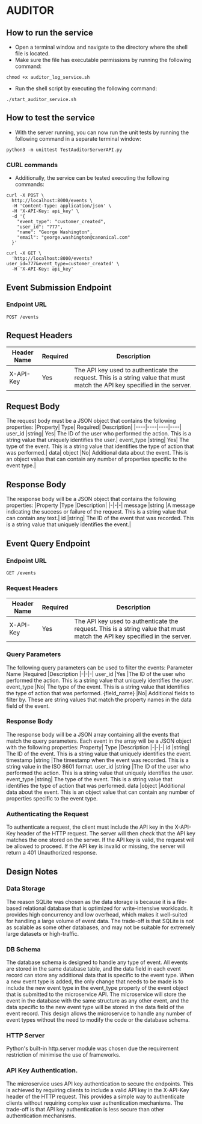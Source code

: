 # AUDITOR

## How to run the service
- Open a terminal window and navigate to the directory where the shell file is located.
- Make sure the file has executable permissions by running the following command:
```
chmod +x auditor_log_service.sh
```
- Run the shell script by executing the following command:
```
./start_auditor_service.sh
```

## How to test the service
- With the server running, you can now run the unit tests by running the following command in a separate terminal window:
```
python3 -m unittest TestAuditorServerAPI.py
```
### CURL commands
- Additionally, the service can be tested executing the following commands:
```
curl -X POST \
  http://localhost:8000/events \
  -H 'Content-Type: application/json' \
  -H 'X-API-Key: api_key' \
  -d '{
    "event_type": "customer_created",
    "user_id": "777",
    "name": "George Washington",
    "email": "george.washington@canonical.com"
  }'
```
```
curl -X GET \
  'http://localhost:8000/events?user_id=777&event_type=customer_created' \
  -H 'X-API-Key: api_key'
```

## Event Submission Endpoint
### Endpoint URL
```
POST /events
```

## Request Headers
|Header Name|	Required|	Description|
|-----------|---------|------------|
X-API-Key	|Yes|	The API key used to authenticate the request. This is a string value that must match the API key specified in the server.|


## Request Body

The request body must be a JSON object that contains the following properties:
|Property|	Type|	Required|	Description|
|----|----|----|----|
user_id	|string|	Yes|	The ID of the user who performed the action. This is a string value that uniquely identifies the user.|
event_type	|string|	Yes|	The type of the event. This is a string value that identifies the type of action that was performed.|
data|	object	|No|	Additional data about the event. This is an object value that can contain any number of properties specific to the event type.|


## Response Body

The response body will be a JSON object that contains the following properties:
|Property	|Type	|Description|
|-|-|-|
message	|string	|A message indicating the success or failure of the request. This is a string value that can contain any text.|
id	|string|	The ID of the event that was recorded. This is a string value that uniquely identifies the event.|

## Event Query Endpoint

### Endpoint URL

```
GET /events
```

### Request Headers
|Header Name|Required|	Description|
|-|-|-|
X-API-Key	|Yes|	The API key used to authenticate the request. This is a string value that must match the API key specified in the server.

### Query Parameters
The following query parameters can be used to filter the events:
Parameter Name	|Required	|Description
|-|-|-|
user_id	|Yes	|The ID of the user who performed the action. This is a string value that uniquely identifies the user.
event_type	|No|	The type of the event. This is a string value that identifies the type of action that was performed.
{field_name}	|No|	Additional fields to filter by. These are string values that match the property names in the data field of the event.

### Response Body

The response body will be a JSON array containing all the events that match the query parameters. Each event in the array will be a JSON object with the following properties:
Property|	Type	|Description
|-|-|-|
id	|string|	The ID of the event. This is a string value that uniquely identifies the event.
timestamp	|string	|The timestamp when the event was recorded. This is a string value in the ISO 8601 format.
user_id	|string	|The ID of the user who performed the action. This is a string value that uniquely identifies the user.
event_type	|string|	The type of the event. This is a string value that identifies the type of action that was performed.
data	|object	|Additional data about the event. This is an object value that can contain any number of properties specific to the event type.

### Authenticating the Request

To authenticate a request, the client must include the API key in the X-API-Key header of the HTTP request. The server will then check that the API key matches the one stored on the server. If the API key is valid, the request will be allowed to proceed. If the API key is invalid or missing, the server will return a 401 Unauthorized response.

## Design Notes

### Data Storage 
The reason SQLite was chosen as the data storage is because it is a file-based relational database that is optimized for write-intensive workloads. It provides high concurrency and low overhead, which makes it well-suited for handling a large volume of event data. The trade-off is that SQLite is not as scalable as some other databases, and may not be suitable for extremely large datasets or high-traffic.

### DB Schema
The database schema is designed to handle any type of event. All events are stored in the same database table, and the data field in each event record can store any additional data that is specific to the event type.
When a new event type is added, the only change that needs to be made is to include the new event type in the event_type property of the event object that is submitted to the microservice API. The microservice will store the event in the database with the same structure as any other event, and the data specific to the new event type will be stored in the data field of the event record.
This design allows the microservice to handle any number of event types without the need to modify the code or the database schema.

### HTTP Server
Python's built-in http.server module was chosen due the requirement restriction of minimise the use of frameworks.

### API Key Authentication.
The microservice uses API key authentication to secure the endpoints. This is achieved by requiring clients to include a valid API key in the X-API-Key header of the HTTP request. This provides a simple way to authenticate clients without requiring complex user authentication mechanisms. The trade-off is that API key authentication is less secure than other authentication mechanisms.
